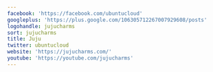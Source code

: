 ```yaml
---
facebook: 'https://facebook.com/ubuntucloud'
googleplus: 'https://plus.google.com/106305712267007929608/posts'
logohandle: jujucharms
sort: jujucharms
title: Juju
twitter: ubuntucloud
website: 'https://jujucharms.com/'
youtube: 'https://youtube.com/jujucharms'
---
```

